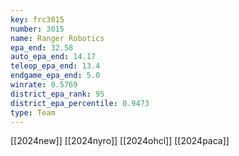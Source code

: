 ```yaml
---
key: frc3015
number: 3015
name: Ranger Robotics
epa_end: 32.58
auto_epa_end: 14.17
teleop_epa_end: 13.4
endgame_epa_end: 5.0
winrate: 0.5769
district_epa_rank: 95
district_epa_percentile: 0.9473
type: Team
---
```

[[2024new]]
[[2024nyro]]
[[2024ohcl]]
[[2024paca]]
